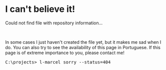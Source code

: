 <div valing="top">
  <h1>I can't believe it!</h1>
  <p>Could not find file with repository information...</p>
  <nav>
    <div id="repository-buttons"/>
  </nav>
</div>

<br/>

<p>In some cases I just <span>haven't created the file</span> yet, but it makes me sad when I do. You can also try to see the availability of this page in <span>Portuguese</span>. If this page is of extreme importance to you, please contact me!</p>

<pre>
C:\projects> <span>l-marcel</span> sorry --status=404
</pre>